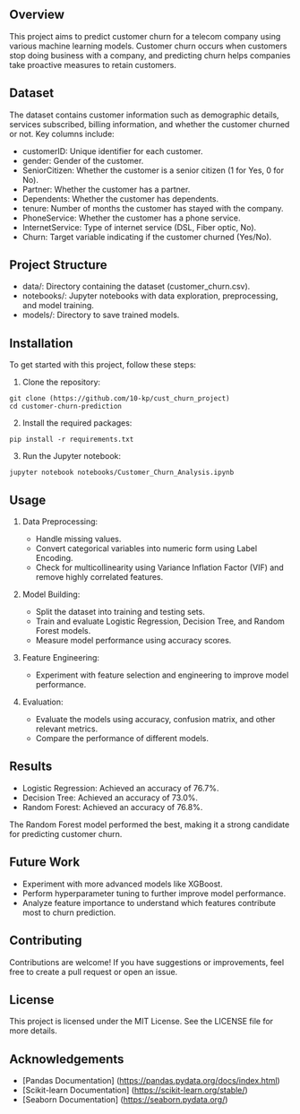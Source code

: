 ## Overview

This project aims to predict customer churn for a telecom company using various machine learning models. Customer churn occurs when customers stop doing business with a company, and predicting churn helps companies take proactive measures to retain customers.


## Dataset

The dataset contains customer information such as demographic details, services subscribed, billing information, and whether the customer churned or not. Key columns include:

  - customerID: Unique identifier for each customer.
  - gender: Gender of the customer.
  - SeniorCitizen: Whether the customer is a senior citizen (1 for Yes, 0 for No).
  - Partner: Whether the customer has a partner.
  - Dependents: Whether the customer has dependents.
  - tenure: Number of months the customer has stayed with the company.
  - PhoneService: Whether the customer has a phone service.
  - InternetService: Type of internet service (DSL, Fiber optic, No).
  - Churn: Target variable indicating if the customer churned (Yes/No).
  

## Project Structure
  
  - data/: Directory containing the dataset (customer_churn.csv).
  - notebooks/: Jupyter notebooks with data exploration, preprocessing, and model training.
  - models/: Directory to save trained models.

## Installation

To get started with this project, follow these steps:
  
  1. Clone the repository:
  
    git clone (https://github.com/10-kp/cust_churn_project)
    cd customer-churn-prediction
  
  2. Install the required packages:
  
    pip install -r requirements.txt
  
  3. Run the Jupyter notebook:
  
    jupyter notebook notebooks/Customer_Churn_Analysis.ipynb


## Usage

1. Data Preprocessing:
  
    - Handle missing values.
    - Convert categorical variables into numeric form using Label Encoding.
    - Check for multicollinearity using Variance Inflation Factor (VIF) and remove highly correlated features.
  
 2. Model Building:
  
    - Split the dataset into training and testing sets.
    - Train and evaluate Logistic Regression, Decision Tree, and Random Forest models.
    - Measure model performance using accuracy scores.
  
 3. Feature Engineering:
  
    - Experiment with feature selection and engineering to improve model performance.
  
 4. Evaluation:
  
    - Evaluate the models using accuracy, confusion matrix, and other relevant metrics.
    - Compare the performance of different models.


## Results

- Logistic Regression: Achieved an accuracy of 76.7%.
- Decision Tree: Achieved an accuracy of 73.0%.
- Random Forest: Achieved an accuracy of 76.8%.

The Random Forest model performed the best, making it a strong candidate for predicting customer churn.


## Future Work

- Experiment with more advanced models like XGBoost.
- Perform hyperparameter tuning to further improve model performance.
- Analyze feature importance to understand which features contribute most to churn prediction.


## Contributing

Contributions are welcome! If you have suggestions or improvements, feel free to create a pull request or open an issue.


## License

This project is licensed under the MIT License. See the LICENSE file for more details.


## Acknowledgements

- [Pandas Documentation] (https://pandas.pydata.org/docs/index.html)
- [Scikit-learn Documentation] (https://scikit-learn.org/stable/)
- [Seaborn Documentation] (https://seaborn.pydata.org/)
